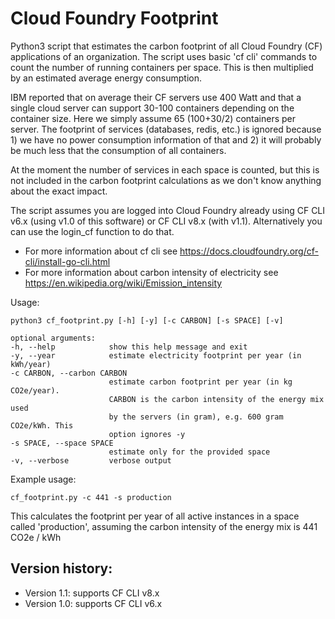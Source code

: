 <h1>Cloud Foundry Footprint</h1> 

Python3 script that estimates the carbon footprint of all Cloud Foundry (CF) applications of an organization.
The script uses basic 'cf cli' commands to count the number of running containers per space. This is then multiplied by
an estimated average energy consumption.

IBM reported that on average their CF servers use 400 Watt and that a single cloud server can support 30-100 containers
depending on the container size. Here we simply assume 65 (100+30/2) containers per server. The footprint of services
(databases, redis, etc.) is ignored because 1) we have no power consumption information of that and 2) it will
probably be much less that the consumption of all containers.

At the moment the number of services in each space is counted, but this is not included in the carbon footprint
calculations as we don't know anything about the exact impact.

The script assumes you are logged into Cloud Foundry already using CF CLI v6.x (using v1.0 of this software) or CF CLI
v8.x (with v1.1). Alternatively you can use the login_cf function to do that.

- For more information about cf cli see https://docs.cloudfoundry.org/cf-cli/install-go-cli.html
- For more information about carbon intensity of electricity see https://en.wikipedia.org/wiki/Emission_intensity

Usage:

    python3 cf_footprint.py [-h] [-y] [-c CARBON] [-s SPACE] [-v]

    optional arguments:
    -h, --help            show this help message and exit
    -y, --year            estimate electricity footprint per year (in kWh/year)
    -c CARBON, --carbon CARBON
                          estimate carbon footprint per year (in kg CO2e/year).
                          CARBON is the carbon intensity of the energy mix used
                          by the servers (in gram), e.g. 600 gram CO2e/kWh. This
                          option ignores -y
    -s SPACE, --space SPACE
                          estimate only for the provided space
    -v, --verbose         verbose output

Example usage:

    cf_footprint.py -c 441 -s production

  This calculates the footprint per year of all active instances in a space called 'production', assuming the carbon
  intensity of the energy mix is 441 CO2e / kWh
     

<h2>Version history:</h2>

  - Version 1.1: supports CF CLI v8.x
  - Version 1.0: supports CF CLI v6.x
